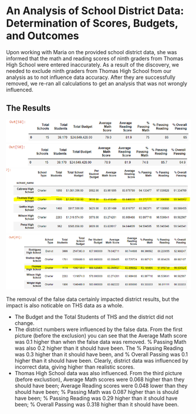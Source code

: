 # An Analysis of School District Data: Determination of Scores, Budgets, and Outcomes
Upon working with Maria on the provided school district data, she was informed that the math and reading scores of ninth graders from Thomas High School were entered inaccurately. As a result of the discovery, we needed to exclude ninth graders from Thomas High School from our analysis as to not influence data accuracy. After they are successfully removed, we re-ran all calculations to get an analysis that was not wrongly influenced.

## The Results
![](Resources/district_before.PNG)
![](Resources/district_after.PNG)
![](Resources/ths_before.PNG)
![](Resources/ths_after.PNG)

The removal of the false data certainly impacted district results, but the impact is also noticable on THS data as a whole.
- The Budget and the Total Students of THS and the district did not change.
- The district numbers were influenced by the false data. From the first picture (before the exclusion) you can see that the Average Math score was 0.1 higher than when the false data was removed. % Passing Math was also 0.2 higher than it should have been. The % Passing Reading was 0.3 higher than it should have been, and % Overall Passing was 0.1 higher than it should have been. Clearly, district data was influenced by incorrect data, giving higher than realistic scores.
- Thomas High School data was also influenced. From the third picture (before exclustion), Average Math scores were 0.068 higher than they should have been; Average Reading scores were 0.048 lower than they should have been; % Passing Math was 0.087 higher than is should have been; % Passing Reading was 0.29 higher than it should have been; % Overall Passing was 0.318 higher than it should have been.


